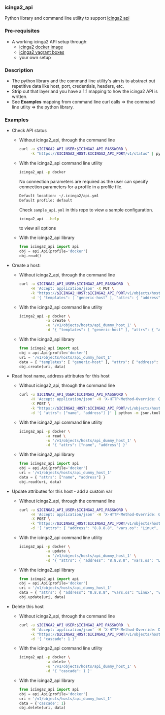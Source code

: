 ### icinga2_api

Python library and command line utility to support [icinga2 api](http://docs.icinga.org/icinga2/snapshot/doc/module/icinga2/chapter/icinga2-api)

### Pre-requisites

* A working icinga2 API setup through:
  - [icinga2 docker image](https://github.com/icinga/docker-icinga2)
  - [icinga2 vagrant boxes](https://github.com/Icinga/icinga-vagrant)
  - your own setup

### Description

* The python library and the command line utility's aim is to abstract out repetitive data like host, port, credentials, headers, etc. 
* Strip out that layer and you have a 1:1 mapping to how the icinga2 API is written. 
* See **Examples** mapping from command line curl calls => the command line utlity => the python library.

### Examples

* Check API status

  - Without icinga2_api, through the command line

    ```bash
    curl -u $ICINGA2_API_USER:$ICINGA2_API_PASSWORD \
         -k "https://$ICINGA2_HOST:$ICINGA2_API_PORT/v1/status" | python -m json.tool
    ```

  - With the icinga2_api command line utility

    ```bash
    icinga2_api -p docker
    ```

    No connection parameters are required as the user can specify connection parameters for a profile in a profile file. 

    ```bash
    Default location: ~/.icinga2/api.yml 
    Default profile: default
    ```
    
    Check ```sample_api.yml``` in this repo to view a sample configuration.

    ```bash
    icinga2_api --help
    ```

    to view all options

  - With the icinga2_api library

    ```python
    from icinga2_api import api
    obj = api.Api(profile='docker')
    obj.read()
    ```

* Create a host:

  - Without icinga2_api, through the command line

    ```bash
    curl -u $ICINGA2_API_USER:$ICINGA2_API_PASSWORD  \
         -H 'Accept: application/json' -X PUT \
         -k "https://$ICINGA2_HOST:$ICINGA2_API_PORT/v1/objects/hosts/api_dummy_host_1" \
         -d '{ "templates": [ "generic-host" ], "attrs": { "address": "8.8.8.8", "vars.os" : "Linux", "groups": ["api_dummy_hostgroup"] } }' | python -m json.tool
    ```

  - With the icinga2_api command line utility

    ```bash
    icinga2_api -p docker \
                -a create \
                -u '/v1/objects/hosts/api_dummy_host_1' \
                -d '{ "templates": [ "generic-host" ], "attrs": { "address": "8.8.8.8", "vars.os" : "Linux" } }'
    ```

  - With the icinga2_api library

    ```python
    from icinga2_api import api
    obj = api.Api(profile='docker')
    uri = '/v1/objects/hosts/api_dummy_host_1'
    data = { "templates": [ "generic-host" ], "attrs": { "address": "8.8.8.8", "vars.os" : "Linux" } }
    obj.create(uri, data)
    ```

* Read host name, address attributes for this host

  - Without icinga2_api, through the command line

    ```bash
    curl -u $ICINGA2_API_USER:$ICINGA2_API_PASSWORD \
         -H 'Accept: application/json' -H 'X-HTTP-Method-Override: GET' \
         -X POST \
         -k "https://$ICINGA2_HOST:$ICINGA2_API_PORT/v1/objects/hosts/api_dummy_host_1" \
         -d '{ "attrs": ["name", "address"] }' | python -m json.tool
    ```

  - With the icinga2_api command line utility

    ```bash
    icinga2_api -p docker \
                -a read \
                -u '/v1/objects/hosts/api_dummy_host_1' \
                -d '{ "attrs": ["name", "address"] }'
    ```

  - With the icinga2_api library

    ```python
    from icinga2_api import api
    obj = api.Api(profile='docker')
    uri = '/v1/objects/hosts/api_dummy_host_1'
    data = { "attrs": ["name", "address"] }
    obj.read(uri, data)
    ```

* Update attributes for this host - add a custom var

  - Without icinga2_api, through the command line

    ```bash
    curl -u $ICINGA2_API_USER:$ICINGA2_API_PASSWORD \
         -H 'Accept: application/json' -H 'X-HTTP-Method-Override: GET' \
         -X POST \
         -k "https://$ICINGA2_HOST:$ICINGA2_API_PORT/v1/objects/hosts/api_dummy_host_1" \
         -d '{ "attrs": { "address": "8.8.8.8", "vars.os": "Linux", "vars.environment" : "stage" } }'
    ```

  - With the icinga2_api command line utility

    ```bash
    icinga2_api -p docker \
                -a update \
                -u '/v1/objects/hosts/api_dummy_host_1' \
                -d '{ "attrs": { "address": "8.8.8.8", "vars.os": "Linux", "vars.environment" : "stage" } }'
    ```

  - With the icinga2_api library

    ```python
    from icinga2_api import api
    obj = api.Api(profile='docker')
    uri = '/v1/objects/hosts/api_dummy_host_1'
    data = { "attrs": { "address": "8.8.8.8", "vars.os": "Linux", "vars.environment" : "stage" } }
    obj.update(uri, data)
    ```

* Delete this host

  - Without icinga2_api, through the command line

    ```bash
    curl -u $ICINGA2_API_USER:$ICINGA2_API_PASSWORD  \
         -H 'Accept: application/json' -H 'X-HTTP-Method-Override: DELETE' -X POST \
         -k "https://$ICINGA2_HOST:$ICINGA2_API_PORT/v1/objects/hosts/api_dummy_host_1" \
         -d '{ "cascade": 1 }'
    ```

  - With the icinga2_api command line utility

    ```bash
    icinga2_api -p docker \
                -a delete \
                -u '/v1/objects/hosts/api_dummy_host_1' \
                -d '{ "cascade": 1 }'
    ```

  - With the icinga2_api library

    ```python
    from icinga2_api import api
    obj = api.Api(profile='docker')
    uri = '/v1/objects/hosts/api_dummy_host_1'
    data = {'cascade': 1}
    obj.delete(uri, data)
    ```
